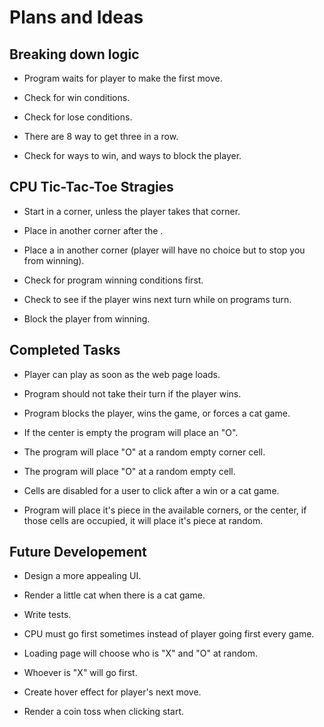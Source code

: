 # Plans and Ideas

## Breaking down logic

+ Program waits for player to make the first move.

+ Check for win conditions.

+ Check for lose conditions.

+ There are 8 way to get three in a row.

+ Check for ways to win, and ways to block the player. 

## CPU Tic-Tac-Toe Stragies

+ Start in a corner, unless the player takes that corner.

+ Place in another corner after the .

+ Place a in another corner (player will have no choice but to stop you from winning).

+ Check for program winning conditions first.

+ Check to see if the player wins next turn while on programs turn.

+ Block the player from winning.

## Completed Tasks

+ Player can play as soon as the web page loads.

+ Program should not take their turn if the player wins.

+ Program blocks the player, wins the game, or forces a cat game.

+ If the center is empty the program will place an "O".

+ The program will place "O" at a random empty corner cell.

+ The program will place "O" at a random empty cell.

+ Cells are disabled for a user to click after a win or a cat game.

+ Program will place it's piece in the available corners, or the center, if those cells are occupied, it will place it's piece at random.

## Future Developement

+ Design a more appealing UI.

+ Render a little cat when there is a cat game.

+ Write tests.

+ CPU must go first sometimes instead of player going first every game.

+ Loading page will choose who is "X" and "O" at random.

+ Whoever is "X" will go first.

+ Create hover effect for player's next move.

+ Render a coin toss when clicking start.
